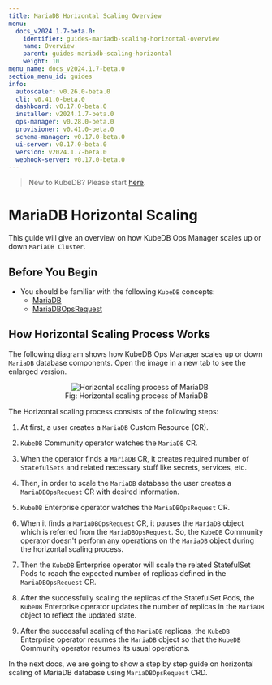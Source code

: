 ```yaml
---
title: MariaDB Horizontal Scaling Overview
menu:
  docs_v2024.1.7-beta.0:
    identifier: guides-mariadb-scaling-horizontal-overview
    name: Overview
    parent: guides-mariadb-scaling-horizontal
    weight: 10
menu_name: docs_v2024.1.7-beta.0
section_menu_id: guides
info:
  autoscaler: v0.26.0-beta.0
  cli: v0.41.0-beta.0
  dashboard: v0.17.0-beta.0
  installer: v2024.1.7-beta.0
  ops-manager: v0.28.0-beta.0
  provisioner: v0.41.0-beta.0
  schema-manager: v0.17.0-beta.0
  ui-server: v0.17.0-beta.0
  version: v2024.1.7-beta.0
  webhook-server: v0.17.0-beta.0
---
```


> New to KubeDB? Please start [here](/docs/v2024.1.7-beta.0/README).

# MariaDB Horizontal Scaling

This guide will give an overview on how KubeDB Ops Manager scales up or down `MariaDB Cluster`.

## Before You Begin

- You should be familiar with the following `KubeDB` concepts:
  - [MariaDB](/docs/v2024.1.7-beta.0/guides/mariadb/concepts/mariadb/)
  - [MariaDBOpsRequest](/docs/v2024.1.7-beta.0/guides/mariadb/concepts/opsrequest/)

## How Horizontal Scaling Process Works

The following diagram shows how KubeDB Ops Manager scales up or down `MariaDB` database components. Open the image in a new tab to see the enlarged version.

<figure align="center">
  <img alt="Horizontal scaling process of MariaDB" src="/docs/v2024.1.7-beta.0/guides/mariadb/scaling/horizontal-scaling/overview/images/horizontal-scaling.jpg">
<figcaption align="center">Fig: Horizontal scaling process of MariaDB</figcaption>
</figure>

The Horizontal scaling process consists of the following steps:

1. At first, a user creates a `MariaDB` Custom Resource (CR).

2. `KubeDB` Community operator watches the `MariaDB` CR.

3. When the operator finds a `MariaDB` CR, it creates required number of `StatefulSets` and related necessary stuff like secrets, services, etc.

4. Then, in order to scale the `MariaDB` database the user creates a `MariaDBOpsRequest` CR with desired information.

5. `KubeDB` Enterprise operator watches the `MariaDBOpsRequest` CR.

6. When it finds a `MariaDBOpsRequest` CR, it pauses the `MariaDB` object which is referred from the `MariaDBOpsRequest`. So, the `KubeDB` Community operator doesn't perform any operations on the `MariaDB` object during the horizontal scaling process.  

7. Then the `KubeDB` Enterprise operator will scale the related StatefulSet Pods to reach the expected number of replicas defined in the `MariaDBOpsRequest` CR.

8. After the successfully scaling the replicas of the StatefulSet Pods, the `KubeDB` Enterprise operator updates the number of replicas in the `MariaDB` object to reflect the updated state.

9. After the successful scaling of the `MariaDB` replicas, the `KubeDB` Enterprise operator resumes the `MariaDB` object so that the `KubeDB` Community operator resumes its usual operations.

In the next docs, we are going to show a step by step guide on horizontal scaling of MariaDB database using `MariaDBOpsRequest` CRD.

